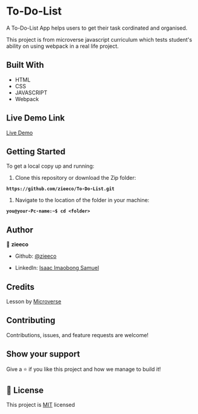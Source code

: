 # To-Do-List

A To-Do-List App helps users to get their task cordinated and organised.

<p align="center">
  <!-- <img src="./src/screenshot.png"> -->
</p>

This  project is from microverse javascript curriculum which tests student's ability on using webpack in a real life project.

## Built With

- HTML
- CSS
- JAVASCRIPT
- Webpack

## Live Demo Link

[Live Demo](https://zieeco.github.io/To-Do-List/dist/index.html)

## Getting Started

To get a local copy up and running:

1. Clone this repository or download the Zip folder:

**`https://github.com/zieeco/To-Do-List.git`**

1. Navigate to the location of the folder in your machine:

**`you@your-Pc-name:~$ cd <folder>`**

## Author

👤 **zieeco**

- Github: [@zieeco](https://github.com/zieeco)

- LinkedIn: [Isaac Imaobong Samuel](https://www.linkedin.com/in/isaac-imaobong-samuel-a4849b1b8/)

## Credits

Lesson by [Microverse](https://bit.ly/MicroverseTN)

## Contributing

Contributions, issues, and feature requests are welcome!

## Show your support

Give a ⭐️ if you like this project and how we manage to build it!

## 📝 License

This project is [MIT](./MIT.md) licensed